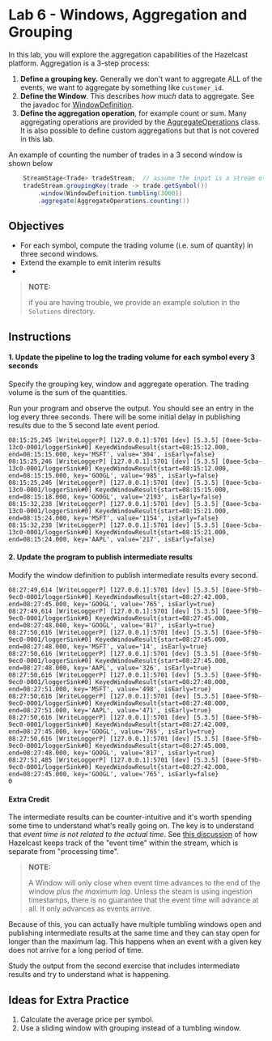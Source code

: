 # Lab 6 - Windows, Aggregation and Grouping

In this lab, you will explore the aggregation capabilities of the Hazelcast 
platform.  Aggregation is a 3-step process:
1. __Define a grouping key.__  Generally we don't want to aggregate ALL 
of the events, we want to aggregate by something like `customer_id`.   
2. __Define the Window__.  This describes _how much_ data to aggregate. See
the javadoc for [WindowDefinition](https://docs.hazelcast.org/docs/5.3.5/javadoc/com/hazelcast/jet/pipeline/WindowDefinition.html).
3. __Define the aggregation operation__, for example count or sum.  Many 
aggregating operations are provided by the [AggregateOperations](https://docs.hazelcast.org/docs/5.3.5/javadoc/com/hazelcast/jet/aggregate/AggregateOperations.html) class.  It is also possible to define custom aggregations but that
is not covered in this lab.

An example of counting the number of trades in a 3 second window is shown below  
```java
    StreamStage<Trade> tradeStream;  // assume the input is a stream of Trades
    tradeStream.groupingKey(trade -> trade.getSymbol())
        .window(WindowDefinition.tumbling(3000))
        .aggregate(AggregateOperations.counting())
```

## Objectives 
* For each symbol, compute the trading volume (i.e. sum of quantity) in three second windows.
* Extend the example to emit interim results
* 
> __NOTE:__
>
> if you are having trouble, we provide an example solution in the `Solutions`
> directory.

## Instructions

#### 1. Update the pipeline to log the trading volume for each symbol every 3 seconds

Specify the grouping key, window and aggregate operation.  The 
trading volume is the sum of the quantities. 

Run your program and observe the output. You should see an entry in 
the log every three seconds. There will be some initial delay in 
publishing results due to the 5 second late event period.

```shell
08:15:25,245 [WriteLoggerP] [127.0.0.1]:5701 [dev] [5.3.5] [0aee-5cba-13c0-0001/loggerSink#0] KeyedWindowResult{start=08:15:12.000, end=08:15:15.000, key='MSFT', value='304', isEarly=false}
08:15:25,246 [WriteLoggerP] [127.0.0.1]:5701 [dev] [5.3.5] [0aee-5cba-13c0-0001/loggerSink#0] KeyedWindowResult{start=08:15:12.000, end=08:15:15.000, key='GOOGL', value='985', isEarly=false}
08:15:25,246 [WriteLoggerP] [127.0.0.1]:5701 [dev] [5.3.5] [0aee-5cba-13c0-0001/loggerSink#0] KeyedWindowResult{start=08:15:15.000, end=08:15:18.000, key='GOOGL', value='2193', isEarly=false}
08:15:32,238 [WriteLoggerP] [127.0.0.1]:5701 [dev] [5.3.5] [0aee-5cba-13c0-0001/loggerSink#0] KeyedWindowResult{start=08:15:21.000, end=08:15:24.000, key='MSFT', value='1154', isEarly=false}
08:15:32,238 [WriteLoggerP] [127.0.0.1]:5701 [dev] [5.3.5] [0aee-5cba-13c0-0001/loggerSink#0] KeyedWindowResult{start=08:15:21.000, end=08:15:24.000, key='AAPL', value='217', isEarly=false}

```
#### 2. Update the program to publish intermediate results

Modify the window definition to publish intermediate results every second.

```shell
08:27:49,614 [WriteLoggerP] [127.0.0.1]:5701 [dev] [5.3.5] [0aee-5f9b-9ec0-0001/loggerSink#0] KeyedWindowResult{start=08:27:42.000, end=08:27:45.000, key='GOOGL', value='765', isEarly=true}
08:27:49,614 [WriteLoggerP] [127.0.0.1]:5701 [dev] [5.3.5] [0aee-5f9b-9ec0-0001/loggerSink#0] KeyedWindowResult{start=08:27:45.000, end=08:27:48.000, key='GOOGL', value='817', isEarly=true}
08:27:50,616 [WriteLoggerP] [127.0.0.1]:5701 [dev] [5.3.5] [0aee-5f9b-9ec0-0001/loggerSink#0] KeyedWindowResult{start=08:27:45.000, end=08:27:48.000, key='MSFT', value='14', isEarly=true}
08:27:50,616 [WriteLoggerP] [127.0.0.1]:5701 [dev] [5.3.5] [0aee-5f9b-9ec0-0001/loggerSink#0] KeyedWindowResult{start=08:27:45.000, end=08:27:48.000, key='AAPL', value='326', isEarly=true}
08:27:50,616 [WriteLoggerP] [127.0.0.1]:5701 [dev] [5.3.5] [0aee-5f9b-9ec0-0001/loggerSink#0] KeyedWindowResult{start=08:27:48.000, end=08:27:51.000, key='MSFT', value='498', isEarly=true}
08:27:50,616 [WriteLoggerP] [127.0.0.1]:5701 [dev] [5.3.5] [0aee-5f9b-9ec0-0001/loggerSink#0] KeyedWindowResult{start=08:27:48.000, end=08:27:51.000, key='AAPL', value='471', isEarly=true}
08:27:50,616 [WriteLoggerP] [127.0.0.1]:5701 [dev] [5.3.5] [0aee-5f9b-9ec0-0001/loggerSink#0] KeyedWindowResult{start=08:27:42.000, end=08:27:45.000, key='GOOGL', value='765', isEarly=true}
08:27:50,616 [WriteLoggerP] [127.0.0.1]:5701 [dev] [5.3.5] [0aee-5f9b-9ec0-0001/loggerSink#0] KeyedWindowResult{start=08:27:45.000, end=08:27:48.000, key='GOOGL', value='817', isEarly=true}
08:27:51,485 [WriteLoggerP] [127.0.0.1]:5701 [dev] [5.3.5] [0aee-5f9b-9ec0-0001/loggerSink#0] KeyedWindowResult{start=08:27:42.000, end=08:27:45.000, key='GOOGL', value='765', isEarly=false}
0
```

#### Extra Credit

The intermediate results can be counter-intuitive and it's worth spending some time to 
understand what's really going on.  The key is to understand that _event time is not 
related to the actual time_.   See [this discussion](https://docs.hazelcast.com/hazelcast/5.3/pipelines/building-pipelines#event-disorder) 
of how Hazelcast keeps track of the "event time" within the stream, which is separate from 
"processing time".  

> __NOTE:__
> 
> A Window will only close when event time advances to the end of the window _plus the 
> maximum lag_.  Unless the steam is using ingestion timestamps, there is no guarantee 
> that the event time will advance at all.  It only advances as events arrive.

Because of this, you can actually have multiple tumbling windows open and publishing 
intermediate results at the same time and they can stay open for longer than 
the maximum lag.  This happens when an event with a given key does not arrive for 
a long period of time.

Study the output from the second exercise that includes intermediate results and 
try to understand what is happening.


## Ideas for Extra Practice

1. Calculate the average price per symbol.
2. Use a sliding window with grouping instead of a tumbling window. 
